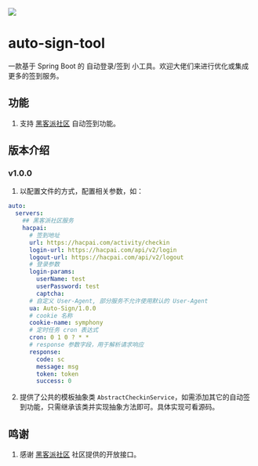 ![](https://img.shields.io/badge/AutoCheckin-v1.0.0-green)
# auto-sign-tool
一款基于 Spring Boot 的 自动登录/签到 小工具。欢迎大佬们来进行优化或集成更多的签到服务。

## 功能
1. 支持 [黑客派社区](https://hacpai.com/) 自动签到功能。

## 版本介绍
### v1.0.0
1. 以配置文件的方式，配置相关参数，如：
```yaml
auto:
  servers:
    ## 黑客派社区服务
    hacpai:
      # 签到地址
      url: https://hacpai.com/activity/checkin
      login-url: https://hacpai.com/api/v2/login
      logout-url: https://hacpai.com/api/v2/logout
      # 登录参数
      login-params:
        userName: test
        userPassword: test
        captcha:
      # 自定义 User-Agent, 部分服务不允许使用默认的 User-Agent
      ua: Auto-Sign/1.0.0
      # cookie 名称
      cookie-name: symphony
      # 定时任务 cron 表达式
      cron: 0 1 0 ? * *
      # response 参数字段，用于解析请求响应
      response:
        code: sc
        message: msg
        token: token
        success: 0
```
2. 提供了公共的模板抽象类 `AbstractCheckinService`，如需添加其它的自动签到功能，只需继承该类并实现抽象方法即可。具体实现可看源码。

## 鸣谢
1. 感谢 [黑客派社区](https://hacpai.com/) 社区提供的开放接口。
